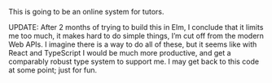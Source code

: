 This is going to be an online system for tutors.

UPDATE: After 2 months of trying to build this in Elm, I conclude that it limits me too much, it makes hard to do simple things, I’m cut off from the modern Web APIs. I imagine there is a way to do all of these, but it seems like with React and TypeScript I would be much more productive, and get a comparably robust type system to support me. I may get back to this code at some point; just for fun.
